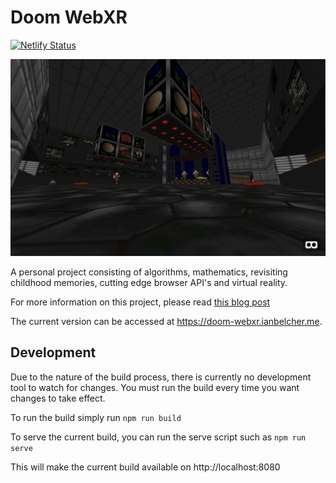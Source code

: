 Doom WebXR
==========

[![Netlify Status](https://api.netlify.com/api/v1/badges/2748baae-4403-463c-998d-d9c07fa8be61/deploy-status)](https://doom-webxr.ianbelcher.me)

![doom e1m1 screenshot](./static/doom-with-perspective.png)

A personal project consisting of algorithms, mathematics, revisiting childhood memories, cutting edge browser API's and virtual reality.

For more information on this project, please read 
[this blog post](https://ianbelcher.me/tech-blog/building-a-webxr-version-of-doom)

The current version can be accessed at https://doom-webxr.ianbelcher.me.

Development
-----------

Due to the nature of the build process, there is currently no development tool to watch for 
changes. You must run the build every time you want changes to take effect.

To run the build simply run 
`npm run build`

To serve the current build, you can run the serve script such as
`npm run serve`

This will make the current build available on http://localhost:8080
